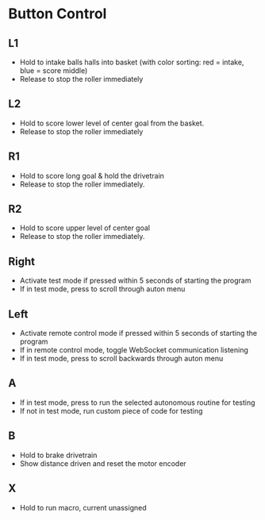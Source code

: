 # Button Control

## L1
*  Hold to intake balls halls into basket (with color sorting: red = intake, blue = score middle)
*  Release to stop the roller immediately

## L2
*  Hold to score lower level of center goal from the basket.
*  Release to stop the roller immediately

## R1
*  Hold to score long goal & hold the drivetrain
*  Release to stop the roller immediately.

## R2
*  Hold to score upper level of center goal 
*  Release to stop the roller immediately.

## Right
*  Activate test mode if pressed within 5 seconds of starting the program
*  If in test mode, press to scroll through auton menu

## Left
*  Activate remote control mode if pressed within 5 seconds of starting the program
*  If in remote control mode, toggle WebSocket communication listening
*  If in test mode, press to scroll backwards through auton menu

## A
*  If in test mode, press to run the selected autonomous routine for testing
*  If not in test mode, run custom piece of code for testing

## B
*  Hold to brake drivetrain
*  Show distance driven and reset the motor encoder

## X
*  Hold to run macro, current unassigned




